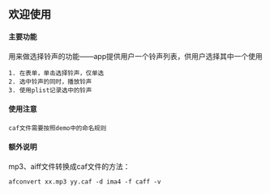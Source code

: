 ## 欢迎使用

#### 主要功能
用来做选择铃声的功能——app提供用户一个铃声列表，供用户选择其中一个使用
	
	1. 在表单，单击选择铃声，仅单选
	2. 选中铃声的同时，播放铃声
	3. 使用plist记录选中的铃声
#### 使用注意

	caf文件需要按照demo中的命名规则
	
#### 额外说明
	
mp3、aiff文件转换成caf文件的方法：
	
	afconvert xx.mp3 yy.caf -d ima4 -f caff -v
	
	